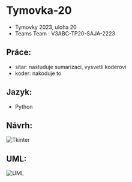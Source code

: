 # Tymovka-20

* Tymovky 2023, uloha 20
* Teams Team : V3ABC-TP20-SAJA-2223

## Práce:
* sitar: nastuduje sumarizaci, vysvetli koderovi
* koder: nakoduje to 

## Jazyk:
* Python

## Návrh:
![Tkinter](https://github.com/skrilexxx/Tymovka-20/blob/main/navrh.PNG)


## UML:
![UML](https://github.com/skrilexxx/Tymovka-20/blob/main/uml.png)

